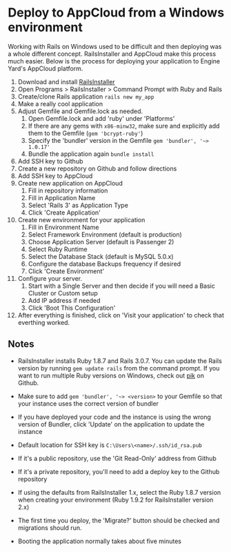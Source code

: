 # Deploy to AppCloud from a Windows environment

Working with Rails on Windows used to be difficult and then deploying
was a whole different concept. RailsInstaller and AppCloud make this process much easier. Below is the process for deploying your application
to Engine Yard's AppCloud platform.

1. Download and install [RailsInstaller](http://railsinstaller.org)
2. Open Programs > RailsInstaller > Command Prompt with Ruby and Rails
3. Create/clone Rails application `rails new my_app`
4. Make a really cool application
5. Adjust Gemfile and Gemfile.lock as needed.
    1. Open Gemfile.lock and add 'ruby' under 'Platforms'
    2. If there are any gems with `x86-minw32`, make sure and explicitly add them to the Gemfile (`gem 'bcrypt-ruby'`)
    3. Specify the 'bundler' version in the Gemfile `gem 'bundler', '~> 1.0.17'`
    3. Bundle the application again `bundle install`
6. Add SSH key to Github
7. Create a new repository on Github and follow directions
8. Add SSH key to AppCloud
9. Create new application on AppCloud
    1. Fill in repository information
    2. Fill in Application Name
    3. Select 'Rails 3' as Application Type
    4. Click 'Create Application'
10. Create new environment for your application
    1. Fill in Environment Name
    2. Select Framework Environment (default is production)
    3. Choose Application Server (default is Passenger 2)
    4. Select Ruby Runtime
    5. Select the Database Stack (default is MySQL 5.0.x)
    6. Configure the database Backups frequency if desired
    7. Click 'Create Environment'
11. Configure your server.
    1. Start with a Single Server and then decide if you will need a
       Basic Cluster or Custom setup
    2. Add IP address if needed
    3. Click 'Boot This Configuration'
12. After everything is finished, click on 'Visit your application' to
    check that everthing worked.
    
## Notes

* RailsInstaller installs Ruby 1.8.7 and Rails 3.0.7. You can update the
  Rails version by running `gem update rails` from the command prompt. If
  you want to run multiple Ruby versions on Windows, check out
  [pik](https://github.com/vertiginous/pik) on Github.

* Make sure to add `gem 'bundler', '~> <version>` to your Gemfile so that your instance
  uses the correct version of bundler

* If you have deployed your code and the instance is using the wrong
  version of Bundler, click 'Update' on the application to update the
  instance

* Default location for SSH key is `C:\Users\<name>/.ssh/id_rsa.pub`

* If it's a public repository, use the 'Git Read-Only' address from
  Github

* If it's a private repository, you'll need to add a deploy key to the
  Github repository

* If using the defaults from RailsInstaller 1.x, select the Ruby 1.8.7
  version when creating your environment (Ruby 1.9.2 for RailsInstaller version 2.x)

* The first time you deploy, the 'Migrate?' button should be checked and
  migrations should run.

* Booting the application normally takes about five minutes
